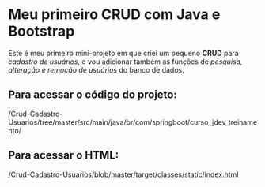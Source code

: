 # Meu primeiro CRUD com Java e Bootstrap

Este é meu primeiro mini-projeto em que criei um pequeno **CRUD** para _cadastro de usuários_, e vou adicionar também as funções de _pesquisa, alteração e remoção de usuários_ do banco de dados.

## Para acessar o código do projeto:
 /Crud-Cadastro-Usuarios/tree/master/src/main/java/br/com/springboot/curso_jdev_treinamento/
 
## Para acessar o HTML:
/Crud-Cadastro-Usuarios/blob/master/target/classes/static/index.html

